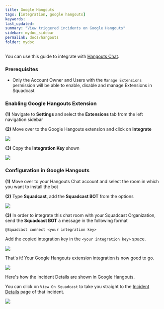 ```yaml
---
title: Google Hangouts
tags: [integration, google hangouts]
keywords: 
last_updated: 
summary: "View triggered incidents on Google Hangouts"
sidebar: mydoc_sidebar
permalink: docs/hangouts
folder: mydoc
---
```


You can use this guide to integrate with [Hangouts Chat](http://chat.google.com/).

### Prerequisites

- Only the Account Owner and Users with the `Manage Extensions` permission will be able to enable, disable and manage Extensions in Squadcast

### Enabling Google Hangouts Extension

**(1)** Navigate to **Settings** and select the **Extensions** tab from the left navigation sidebar
 
**(2)** Move over to the Google Hangouts extension and click on **Integrate**

![](images/hangouts_1.png)

**(3)** Copy the **Integration Key** shown

![](images/hangouts_2.png)

### Configuration in Google Hangouts

**(1)** Move over to your Hangouts Chat account and select the room in which you want to install the bot

**(2)** Type **Squadcast**, add the **Squadcast BOT** from the options

![](images/hangouts_3.png)

**(3)** In order to integrate this chat room with your Squadcast Organization, send the **Squadcast BOT** a message in the following format

```@Squadcast connect <your integration key>```

Add the copied integration key in the `<your integration key>` space. 

![](images/hangouts_4.png)

That's it! Your Google Hangouts extension integration is now good to go.

![](images/hangouts_5.png)

Here's how the Incident Details are shown in Google Hangouts. 

You can click on `View On Squadcast` to take you straight to the [Incident Details](incident-details) page of that incident. 

![](images/hangouts_6.png)